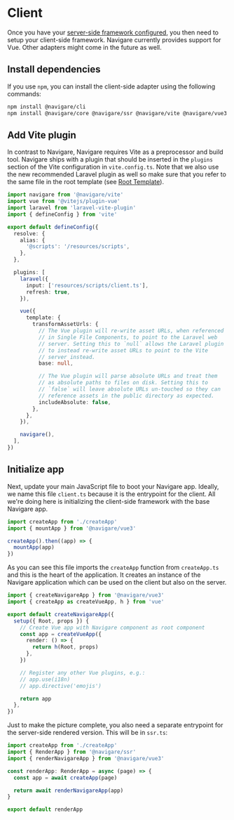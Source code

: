 # Client

Once you have your [server-side framework configured](/guide/installation/server), you then need to setup your client-side framework. Navigare currently provides support for Vue. Other adapters might come in the future as well.

## Install dependencies

If you use `npm`, you can install the client-side adapter using the following commands:

```sh
npm install @navigare/cli
npm install @navigare/core @navigare/ssr @navigare/vite @navigare/vue3 axios qs --dev
```

## Add Vite plugin

In contrast to Navigare, Navigare requires Vite as a preprocessor and build tool. Navigare ships with a plugin that should be inserted in the `plugins` section of the Vite configuration in `vite.config.ts`. Note that we also use the new recommended Laravel plugin as well so make sure that you refer to the same file in the root template (see [Root Template](/guide/installation/server#root-template)).

```typescript
import navigare from '@navigare/vite'
import vue from '@vitejs/plugin-vue'
import laravel from 'laravel-vite-plugin'
import { defineConfig } from 'vite'

export default defineConfig({
  resolve: {
    alias: {
      '@scripts': '/resources/scripts',
    },
  },

  plugins: [
    laravel({
      input: ['resources/scripts/client.ts'],
      refresh: true,
    }),

    vue({
      template: {
        transformAssetUrls: {
          // The Vue plugin will re-write asset URLs, when referenced
          // in Single File Components, to point to the Laravel web
          // server. Setting this to `null` allows the Laravel plugin
          // to instead re-write asset URLs to point to the Vite
          // server instead.
          base: null,

          // The Vue plugin will parse absolute URLs and treat them
          // as absolute paths to files on disk. Setting this to
          // `false` will leave absolute URLs un-touched so they can
          // reference assets in the public directory as expected.
          includeAbsolute: false,
        },
      },
    }),

    navigare(),
  ],
})
```

## Initialize app

Next, update your main JavaScript file to boot your Navigare app. Ideally, we name this file `client.ts` because it is the entrypoint for the client. All we're doing here is initializing the client-side framework with the base Navigare app.

```typescript
import createApp from './createApp'
import { mountApp } from '@navigare/vue3'

createApp().then((app) => {
  mountApp(app)
})
```

As you can see this file imports the `createApp` function from `createApp.ts` and this is the heart of the application. It creates an instance of the Navigare application which can be used on the client but also on the server.

```typescript
import { createNavigareApp } from '@navigare/vue3'
import { createApp as createVueApp, h } from 'vue'

export default createNavigareApp({
  setup({ Root, props }) {
    // Create Vue app with Navigare component as root component
    const app = createVueApp({
      render: () => {
        return h(Root, props)
      },
    })

    // Register any other Vue plugins, e.g.:
    // app.use(i18n)
    // app.directive('emojis')

    return app
  },
})
```

Just to make the picture complete, you also need a separate entrypoint for the server-side rendered version. This will be in `ssr.ts`:

```typescript
import createApp from './createApp'
import { RenderApp } from '@navigare/ssr'
import { renderNavigareApp } from '@navigare/vue3'

const renderApp: RenderApp = async (page) => {
  const app = await createApp(page)

  return await renderNavigareApp(app)
}

export default renderApp
```
